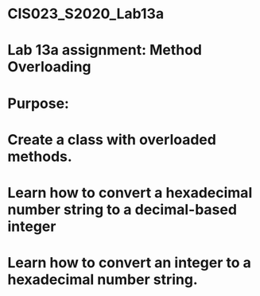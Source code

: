 # CIS023_S2020_Lab13a
# Lab 13a assignment: Method Overloading
# Purpose:
#	Create a class with overloaded methods.
#	Learn how to convert a hexadecimal number string to a decimal-based integer
#	Learn how to convert an integer to a hexadecimal number string.

